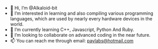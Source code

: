- 👋 Hi, I’m @Alkaloid-bit
- 👀 I’m interested in learning and also compiling various programming languages, which are used by nearly every hardware devices in the world.
- 🌱 I’m currently learning C++, Javascript, Python And Ruby.
- 💞️ I’m looking to collaborate on advanced coding in the near future.
- 📫 You can reach me through email: paylabs@hotmail.com

<!---
Alkaloid-bit/Alkaloid-bit is a ✨ special ✨ repository because its `README.md` (this file) appears on your GitHub profile.
You can click the Preview link to take a look at your changes.
--->
